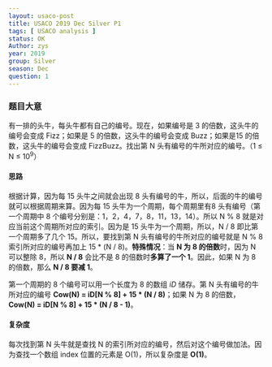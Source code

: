 ```yaml
---
layout: usaco-post
title: USACO 2019 Dec Silver P1
tags: [ USACO analysis ]
status: OK
Author: zys
year: 2019
group: Silver
season: Dec
question: 1
---
```


### 题目大意

有一排的头牛，每头牛都有自己的编号。现在，如果编号是 3 的倍数，这头牛的编号会变成 Fizz；如果是 5 的倍数，这头牛的编号会变成 Buzz；如果是15 的倍数，这头牛的编号会变成 FizzBuzz。找出第 N 头有编号的牛所对应的编号。（1 ≤ N ≤ 10<sup>9</sup>）



#### 思路

根据计算，因为每 15 头牛之间就会出现 8 头有编号的牛，所以，后面的牛的编号就可以根据周期来算。因为每 15 头牛为一个周期，每个周期里有8 头有编号（第一个周期中 8 个编号分别是：1，2，4，7，8，11，13，14）。所以 N % 8 就是对应当前这个周期所对应的索引。因为是 15 头牛为一个周期，所以，N / 8 即比第一个周期多了几个 15。所以，要找到第 N 头有编号的牛所对应的编号就是 N % 8 索引所对应的编号再加上 15 * (N / 8)。**特殊情况**：当 **N 为 8 的倍数**时，因为 N 可以整除 8，所以 **N / 8** 会比不是 8 的倍数时**多算了一个 1**。因此，如果 N 为 8 的倍数，那么 **N / 8 要减 1**。



第一个周期的 8 个编号可以用一个长度为 8 的数组 *iD* 储存。第 N 头有编号的牛所对应的编号 **Cow(N) = iD[N % 8] + 15 * (N / 8)**；如果 N 为 8 的倍数，**Cow(N) = iD[N % 8] + 15 * (N / 8 - 1)**。



#### 复杂度

每次找到第 N 头牛就是查找 N 的索引所对应的编号，然后对这个编号做加法。因为查找一个数组 index 位置的元素是 O(1)，所以复杂度是 **O(1)**。

